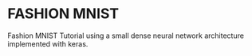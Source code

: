 # FASHION MNIST

Fashion MNIST Tutorial using a small dense neural network architecture implemented with keras.
